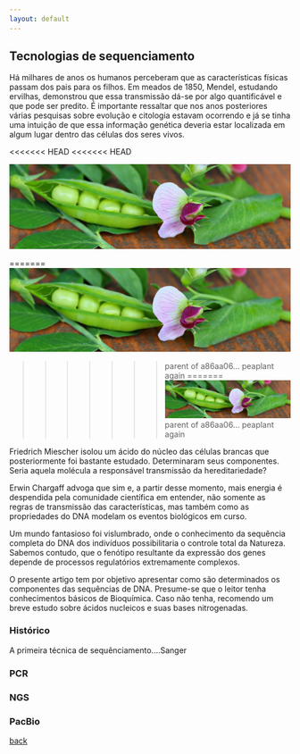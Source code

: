 ```yaml
---
layout: default
---
```


## Tecnologias de sequenciamento


Há milhares de anos os humanos perceberam que as características físicas passam dos pais para os filhos. Em meados de 1850, Mendel, estudando ervilhas, demonstrou que essa transmissão dá-se por algo quantificável e que pode ser predito. É importante ressaltar que nos anos posteriores várias pesquisas sobre evolução e citologia estavam ocorrendo e já se tinha uma intuição de que essa informação genética deveria estar localizada em algum lugar dentro das células dos seres vivos. 

<<<<<<< HEAD
<<<<<<< HEAD
<p align="center">
  <img width="640" src="/assets/images/peaplant2.jpg">
</p>

=======
![](/assets/images/peaplant.jpg)
>>>>>>> parent of a86aa06... peaplant again
=======
![](/assets/images/peaplant.jpg)
>>>>>>> parent of a86aa06... peaplant again

Friedrich Miescher isolou um ácido do núcleo das células brancas que posteriormente foi bastante estudado. Determinaram seus componentes. Seria aquela molécula a responsável transmissão da hereditariedade?

Erwin Chargaff advoga que sim e, a partir desse momento, mais energia é despendida pela comunidade científica em entender, não somente as regras de transmissão das características, mas também como as propriedades do DNA modelam os eventos biológicos em curso.

Um mundo fantasioso foi vislumbrado, onde o conhecimento da sequência completa do DNA dos indivíduos possibilitaria o controle total da Natureza. Sabemos contudo, que o fenótipo resultante da expressão dos genes depende de processos regulatórios extremamente complexos.

O presente artigo tem por objetivo apresentar como são determinados os componentes das sequências de DNA. Presume-se que o leitor tenha conhecimentos básicos de Bioquímica. Caso não tenha, recomendo um breve estudo sobre ácidos nucleicos e suas bases nitrogenadas. 

### Histórico
A primeira técnica de sequênciamento....Sanger

### PCR

### NGS

### PacBio









 





 
 



[back](./)



